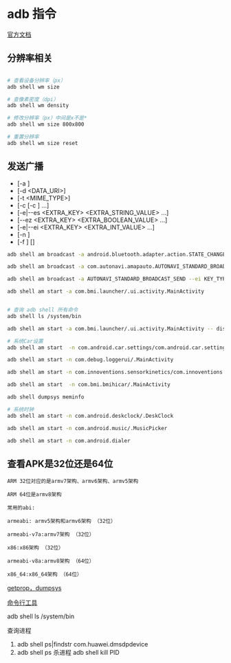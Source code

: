 # adb 指令

[官方文档](https://developer.android.google.cn/studio/command-line/adb?hl=zh_cn#shellcommands)

## 分辨率相关

```bash

# 查看设备分辨率（px）
adb shell wm size

# 查像素密度（dpi）
adb shell wm density

# 修改分辨率（px）中间是x不是*
adb shell wm size 800x800

# 重置分辨率
adb shell wm size reset

```

## 发送广播
- [-a <ACTION>]
- [-d <DATA_URI>]
- [-t <MIME_TYPE>] 
- [-c <CATEGORY> [-c <CATEGORY>] ...] 
- [-e|--es <EXTRA_KEY> <EXTRA_STRING_VALUE> ...] 
- [--ez <EXTRA_KEY> <EXTRA_BOOLEAN_VALUE> ...] 
- [-e|--ei <EXTRA_KEY> <EXTRA_INT_VALUE> ...] 
- [-n <COMPONENT>]
- [-f <FLAGS>] [<URI>]

```bash
adb shell am broadcast -a android.bluetooth.adapter.action.STATE_CHANGED --ei android.bluetooth.adapter.extra.STATE 3

adb shell am broadcast -a com.autonavi.amapauto.AUTONAVI_STANDARD_BROADCAST_SEND --ei com.autonavi.amapauto.KEY_TYPE 10019 --ei com.autonavi.amapauto.EXTRA_STATE 8

adb shell am broadcast -a AUTONAVI_STANDARD_BROADCAST_SEND --ei KEY_TYPE 10019 --ei EXTRA_STATE 8

adb shell am start -a com.bmi.launcher/.ui.activity.MainActivity


# 查询 adb shell 所有命令 
adb shell ls /system/bin

adb shell am start -a com.bmi.launcher/.ui.activity.MainActivity -- display 1

# 系统Car设置
adb shell am start  -n com.android.car.settings/com.android.car.settings.Settings

adb shell am start -n com.debug.loggerui/.MainActivity

adb shell am start -n com.innoventions.sensorkinetics/com.innoventions.sensorkinetics.SensorKineticsActivity

adb shell am start  -n com.bmi.bmihicar/.MainActivity

adb shell dumpsys meminfo

# 系统时钟
adb shell am start -n com.android.deskclock/.DeskClock

adb shell am start -n com.android.music/.MusicPicker

adb shell am start -n com.android.dialer

```

## 查看APK是32位还是64位

```
ARM 32位对应的是armv7架构、armv6架构、armv5架构

ARM 64位是armv8架构

常用的abi:

armeabi: armv5架构和armv6架构 （32位）

armeabi-v7a:armv7架构 （32位）

x86:x86架构 （32位）

armeabi-v8a:armv8架构 （64位）

x86_64:x86_64架构 （64位）
```

[getprop，dumpsys](https://blog.csdn.net/qq_28171461/article/details/60964563)

[命令行工具](https://developer.android.google.cn/studio/command-line?hl=zh-cn)

adb shell ls /system/bin 

查询进程
1. adb shell ps|findstr com.huawei.dmsdpdevice
2. adb shell ps
杀进程
adb shell kill PID